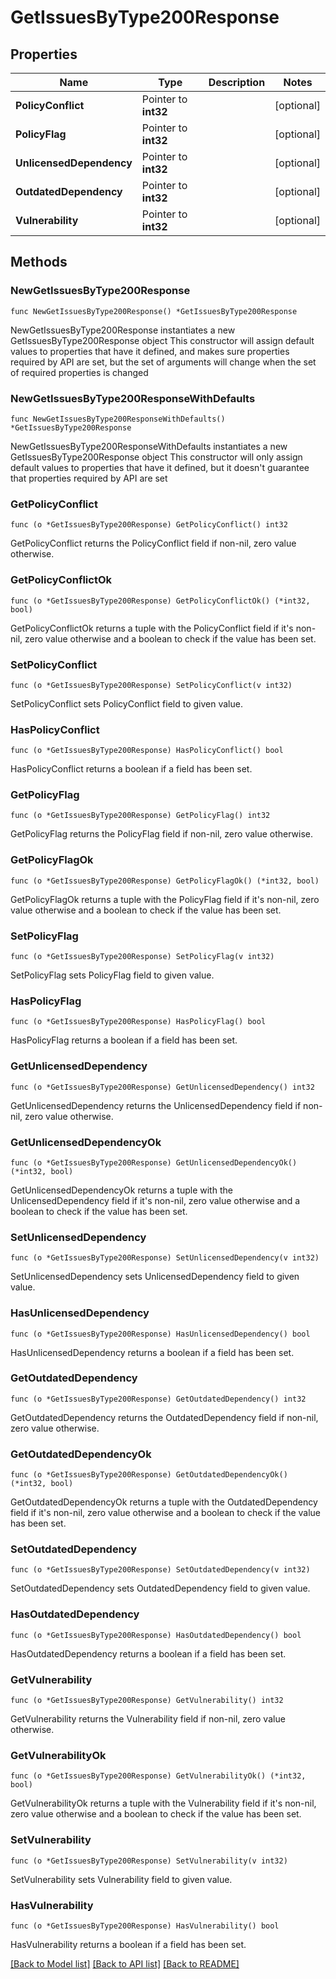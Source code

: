 # GetIssuesByType200Response

## Properties

Name | Type | Description | Notes
------------ | ------------- | ------------- | -------------
**PolicyConflict** | Pointer to **int32** |  | [optional] 
**PolicyFlag** | Pointer to **int32** |  | [optional] 
**UnlicensedDependency** | Pointer to **int32** |  | [optional] 
**OutdatedDependency** | Pointer to **int32** |  | [optional] 
**Vulnerability** | Pointer to **int32** |  | [optional] 

## Methods

### NewGetIssuesByType200Response

`func NewGetIssuesByType200Response() *GetIssuesByType200Response`

NewGetIssuesByType200Response instantiates a new GetIssuesByType200Response object
This constructor will assign default values to properties that have it defined,
and makes sure properties required by API are set, but the set of arguments
will change when the set of required properties is changed

### NewGetIssuesByType200ResponseWithDefaults

`func NewGetIssuesByType200ResponseWithDefaults() *GetIssuesByType200Response`

NewGetIssuesByType200ResponseWithDefaults instantiates a new GetIssuesByType200Response object
This constructor will only assign default values to properties that have it defined,
but it doesn't guarantee that properties required by API are set

### GetPolicyConflict

`func (o *GetIssuesByType200Response) GetPolicyConflict() int32`

GetPolicyConflict returns the PolicyConflict field if non-nil, zero value otherwise.

### GetPolicyConflictOk

`func (o *GetIssuesByType200Response) GetPolicyConflictOk() (*int32, bool)`

GetPolicyConflictOk returns a tuple with the PolicyConflict field if it's non-nil, zero value otherwise
and a boolean to check if the value has been set.

### SetPolicyConflict

`func (o *GetIssuesByType200Response) SetPolicyConflict(v int32)`

SetPolicyConflict sets PolicyConflict field to given value.

### HasPolicyConflict

`func (o *GetIssuesByType200Response) HasPolicyConflict() bool`

HasPolicyConflict returns a boolean if a field has been set.

### GetPolicyFlag

`func (o *GetIssuesByType200Response) GetPolicyFlag() int32`

GetPolicyFlag returns the PolicyFlag field if non-nil, zero value otherwise.

### GetPolicyFlagOk

`func (o *GetIssuesByType200Response) GetPolicyFlagOk() (*int32, bool)`

GetPolicyFlagOk returns a tuple with the PolicyFlag field if it's non-nil, zero value otherwise
and a boolean to check if the value has been set.

### SetPolicyFlag

`func (o *GetIssuesByType200Response) SetPolicyFlag(v int32)`

SetPolicyFlag sets PolicyFlag field to given value.

### HasPolicyFlag

`func (o *GetIssuesByType200Response) HasPolicyFlag() bool`

HasPolicyFlag returns a boolean if a field has been set.

### GetUnlicensedDependency

`func (o *GetIssuesByType200Response) GetUnlicensedDependency() int32`

GetUnlicensedDependency returns the UnlicensedDependency field if non-nil, zero value otherwise.

### GetUnlicensedDependencyOk

`func (o *GetIssuesByType200Response) GetUnlicensedDependencyOk() (*int32, bool)`

GetUnlicensedDependencyOk returns a tuple with the UnlicensedDependency field if it's non-nil, zero value otherwise
and a boolean to check if the value has been set.

### SetUnlicensedDependency

`func (o *GetIssuesByType200Response) SetUnlicensedDependency(v int32)`

SetUnlicensedDependency sets UnlicensedDependency field to given value.

### HasUnlicensedDependency

`func (o *GetIssuesByType200Response) HasUnlicensedDependency() bool`

HasUnlicensedDependency returns a boolean if a field has been set.

### GetOutdatedDependency

`func (o *GetIssuesByType200Response) GetOutdatedDependency() int32`

GetOutdatedDependency returns the OutdatedDependency field if non-nil, zero value otherwise.

### GetOutdatedDependencyOk

`func (o *GetIssuesByType200Response) GetOutdatedDependencyOk() (*int32, bool)`

GetOutdatedDependencyOk returns a tuple with the OutdatedDependency field if it's non-nil, zero value otherwise
and a boolean to check if the value has been set.

### SetOutdatedDependency

`func (o *GetIssuesByType200Response) SetOutdatedDependency(v int32)`

SetOutdatedDependency sets OutdatedDependency field to given value.

### HasOutdatedDependency

`func (o *GetIssuesByType200Response) HasOutdatedDependency() bool`

HasOutdatedDependency returns a boolean if a field has been set.

### GetVulnerability

`func (o *GetIssuesByType200Response) GetVulnerability() int32`

GetVulnerability returns the Vulnerability field if non-nil, zero value otherwise.

### GetVulnerabilityOk

`func (o *GetIssuesByType200Response) GetVulnerabilityOk() (*int32, bool)`

GetVulnerabilityOk returns a tuple with the Vulnerability field if it's non-nil, zero value otherwise
and a boolean to check if the value has been set.

### SetVulnerability

`func (o *GetIssuesByType200Response) SetVulnerability(v int32)`

SetVulnerability sets Vulnerability field to given value.

### HasVulnerability

`func (o *GetIssuesByType200Response) HasVulnerability() bool`

HasVulnerability returns a boolean if a field has been set.


[[Back to Model list]](../README.md#documentation-for-models) [[Back to API list]](../README.md#documentation-for-api-endpoints) [[Back to README]](../README.md)


